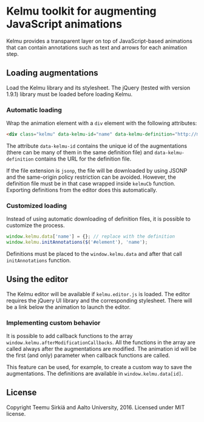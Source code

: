 # Kelmu toolkit for augmenting JavaScript animations

Kelmu provides a transparent layer on top of
JavaScript-based animations that can contain annotations
such as text and arrows for each animation step.

## Loading augmentations

Load the Kelmu library and its stylesheet. The jQuery
(tested with version 1.9.1) library must be loaded before
loading Kelmu.

### Automatic loading

Wrap the animation element with a `div` element with the
following attributes:

```html
<div class="kelmu" data-kelmu-id="name" data-kelmu-definition="http://myserver/definition.jsonp"></div>
```

The attribute `data-kelmu-id` contains the unique id of the
augmentations (there can be many of them in the same
definition file) and `data-kelmu-definition` contains the
URL for the definition file.

If the file extension is `jsonp`, the file will be
downloaded by using JSONP and the same-origin policy
restriction can be avoided. However, the definition file
must be in that case wrapped inside `kelmuCb` function.
Exporting definitions from the editor does this
automatically.


### Customized loading

Instead of using automatic downloading of definition files,
it is possible to customize the process.

```javascript
window.kelmu.data['name'] = {}; // replace with the definition
window.kelmu.initAnnotations($('#element'), 'name');
```

Definitions must be placed to the `window.kelmu.data` and after
that call `initAnnotations` function.

## Using the editor

The Kelmu editor will be available if `kelmu.editor.js` is
loaded. The editor requires the jQuery UI library and the
corresponding stylesheet. There will be a link below the
animation to launch the editor.

### Implementing custom behavior

It is possible to add callback functions to the array
`window.kelmu.afterModificationCallbacks`. All the
functions in the array are called always after the
augmentations are modified. The animation id will be the
first (and only) parameter when callback functions are
called.

This feature can be used, for example, to create
a custom way to save the augmentations. The definitions are
available in `window.kelmu.data[id]`.

## License

Copyright Teemu Sirkiä and Aalto University, 2016.
Licensed under MIT license.
